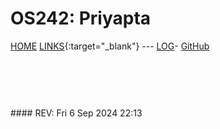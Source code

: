 ---
---

# OS242: Priyapta

[HOME](https://priyapta.github.io/os242/) [LINKS](LINKS/){:target="_blank"} --- [LOG](TXT/mylog.txt)- [GitHub](https://github.com/Priyapta/os242)

<br>


```


```

<br>
#### REV: Fri 6 Sep 2024 22:13
<br>
